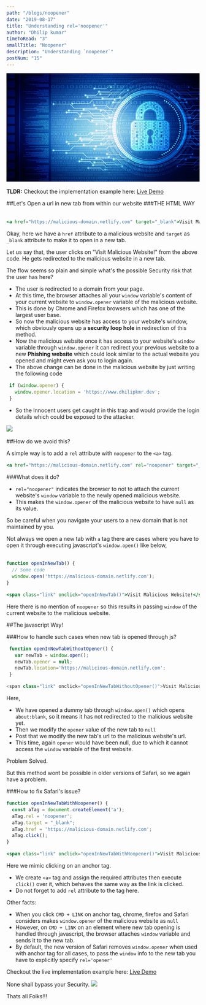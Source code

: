 ```yaml
---
path: "/blogs/noopener"
date: "2019-08-17"
title: "Understanding rel='noopener'"
author: "Dhilip kumar"
timeToRead: "3"
smallTitle: "Noopener"
description: "Understanding `noopener`"
postNum: "15"
---
```



<img src="./cover_14.png"/>
<br/>

**TLDR:**
Checkout the implementation example here:
<a href="https://my-dummy-domain.netlify.com/" target="_blank">Live Demo</a>

##Let's Open a url in new tab from within our website
###THE HTML WAY

```jsx

<a href="https://malicious-domain.netlify.com" target="_blank">Visit Malicious Website!</a>
```


Okay, here we have a `href` attribute to a malicious website and `target` as `_blank` attribute to make it to open in a new tab.

Let us say that, the user clicks on "Visit Malicious Website!" from the above code. He gets redirected to the malicious website in a new tab.

The flow seems so plain and simple what's the possible Security risk that the user has here?

 - The user is redirected to a domain from your page.
 - At this time, the browser attaches all your `window` variable's content of your current website to `window.opener` variable of the malicious website.
- This is done by Chrome and Firefox browsers which has one of the largest user base.
- So now the malicious website has access to your website's window, which obviously opens up a **security loop hole** in redirection of this method.
- Now the malicious website once it has access to your website's `window` variable through `window.opener` it can redirect your previous website to a new **Phishing website** which could look similar to the actual website you opened and might even ask you to login again.
- The above change can be done in the malicious website by just writing the following code
 ```jsx
  if (window.opener) {
    window.opener.location = 'https://www.dhilipkmr.dev';
  }
 ```
- So the Innocent users get caught in this trap and would provide the login details which could be exposed to the attacker.

![](https://media.giphy.com/media/UuIpr1iwXkRgY/giphy.gif)

##How do we avoid this?

A simple way is to add a `rel` attribute with `noopener` to the `<a>` tag.
```jsx
<a href="https://malicious-domain.netlify.com" rel="noopener" target="_blank">Visit Malicious Website!</a>
```
###What does it do?
 - `rel="noopener"` indicates the browser to not to attach the current website's `window` variable to the newly opened malicious website.
 - This makes the `window.opener` of the malicious website to have `null` as its value.


So be careful when you navigate your users to a new domain that is not maintained by you.


Not always we open a new tab with `a` tag there are cases where you have to open it through executing javascript's `window.open()` like below,

```js

function openInNewTab() {
  // Some code
  window.open('https://malicious-domain.netlify.com');
}
```
```jsx
<span class="link" onclick="openInNewTab()">Visit Malicious Website!</span>
```

Here there is no mention of `noopener` so this results in passing `window` of the current website to the malicious website.

##The javascript Way!

###How to handle such cases when new tab is opened through js?

```js
 function openInNewTabWithoutOpener() {
   var newTab = window.open();
   newTab.opener = null;
   newTab.location='https://malicious-domain.netlify.com';
 }
```
```js
<span class="link" onclick="openInNewTabWithoutOpener()">Visit Malicious Website!</span>
```

Here,
- We have opened a dummy tab through `window.open()` which opens `about:blank`, so it means it has not redirected to the malicious website yet.
- Then we modify the `opener` value of the new tab to `null`
- Post that we modify the new tab's url to the malicious website's url.
- This time, again `opener` would have been null, due to which it cannot access the `window` variable of the first website.

Problem Solved.

But this method wont be possible in older versions of Safari, so we again have a problem.

###How to fix Safari's issue?

```jsx
function openInNewTabWithNoopener() {
  const aTag = document.createElement('a');
  aTag.rel = 'noopener';
  aTag.target = "_blank";
  aTag.href = 'https://malicious-domain.netlify.com';
  aTag.click();
}
```
```jsx
<span class="link" onclick="openInNewTabWithNoopener()">Visit Malicious Website!</span>
```
Here we mimic clicking on an anchor tag.
 - We create `<a>` tag and assign the required attributes then execute `click()` over it, which behaves the same way as the link is clicked.
 - Do not forget to add `rel` attribute to the tag here.


Other facts:

 - When you click `CMD + LINK` on anchor tag, chrome, firefox and Safari considers makes `window.opener` of the malicious website as `null`
 - However, on `CMD + LINK` on an element where new tab opening is handled through javascript, the browser attaches `window` variable and sends it to the new tab.
 - By default, the new version of Safari removes `window.opener` when used with anchor tag for all cases, to pass the `window` info to the new tab you have to explicitly specify `rel='opener'`

Checkout the live implementation example here:
<a href="https://my-dummy-domain.netlify.com/" target="_blank">Live Demo</a>


None shall bypass your Security.
![](https://media.giphy.com/media/5SAPlGAS1YnLN9jHua/giphy-downsized-large.gif)


Thats all Folks!!!
